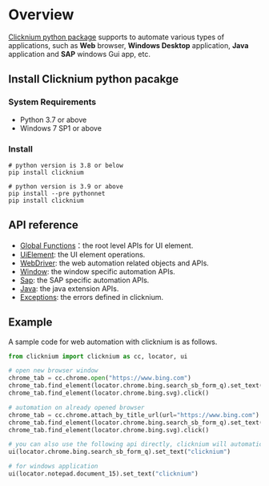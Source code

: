 # Overview  <!-- {docsify-ignore-all} -->

[Clicknium python package](https://pypi.org/project/clicknium/) supports to automate various types of applications, such as **Web** browser, **Windows Desktop** application, **Java** application and **SAP** windows Gui app, etc.

## Install Clicknium python pacakge

### System Requirements​
- Python 3.7 or above
- Windows 7 SP1 or above

### Install
```
# python version is 3.8 or below
pip install clicknium

# python version is 3.9 or above
pip install --pre pythonnet
pip install clicknium
```

## API reference   
- [Global Functions](./doc/api/python/globalfunctions.md)：the root level APIs for UI element.  
- [UiElement](./doc/api/python/uielement/uielement.md): the UI element operations.  
- [WebDriver](./doc/api/python/webdriver/webdriver.md): the web automation related objects and APIs.  
- [Window](./doc/api/python/window/window.md): the window specific automation APIs.  
- [Sap](./doc/api/python/sap/sap.md): the SAP specific automation APIs.   
- [Java](./doc/api/python/java/java.md): the java extension APIs.  
- [Exceptions](./doc/api/python/exceptions/exceptions.md): the errors defined in clicknium.  

## Example
A sample code for web automation with clicknium is as follows.

```python
from clicknium import clicknium as cc, locator, ui

# open new browser window
chrome_tab = cc.chrome.open("https://www.bing.com")
chrome_tab.find_element(locator.chrome.bing.search_sb_form_q).set_text("clicknium")
chrome_tab.find_element(locator.chrome.bing.svg).click()

# automation on already opened browser
chrome_tab = cc.chrome.attach_by_title_url(url="https://www.bing.com")
chrome_tab.find_element(locator.chrome.bing.search_sb_form_q).set_text("clicknium")
chrome_tab.find_element(locator.chrome.bing.svg).click()

# you can also use the following api directly, clicknium will automatically attach to the browser
ui(locator.chrome.bing.search_sb_form_q).set_text("clicknium")

# for windows application
ui(locator.notepad.document_15).set_text("clicknium")

```
